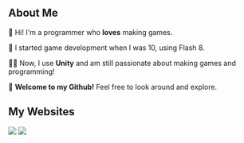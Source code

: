 ## About Me

👋 Hi! I'm a programmer who **loves** making games.

👶 I started game development when I was 10, using Flash 8. 

👨‍💻 Now, I use **Unity** and am still passionate about making games and programming!

🤗 **Welcome to my Github!** Feel free to look around and explore.


## My Websites

<a href="https://www.notion.so/user257/User257-s-notion-1a876d5d8b2280b69c64fd481f8aafd8"><img src="https://img.shields.io/badge/Notion-000000?style=for-the-badge&logo=notion&logoColor=white"/></a>
<a href="https://user257.itch.io/"><img src="https://img.shields.io/badge/Itch.io-FA5C5C?style=for-the-badge&logo=itchdotio&logoColor=white"/></a>
